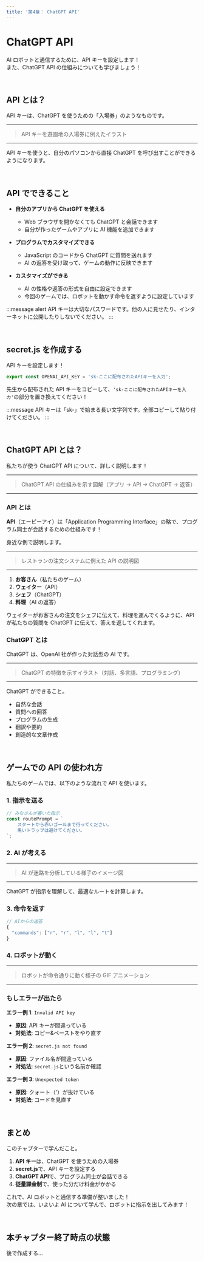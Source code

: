 ```yaml
---
title: '第4章： ChatGPT API'
---
```


# ChatGPT API

AI ロボットと通信するために、API キーを設定します！\
また、ChatGPT API の仕組みについても学びましょう！

<br />

## API とは？

API キーは、ChatGPT を使うための「入場券」のようなものです。

---

> API キーを遊園地の入場券に例えたイラスト

---

API キーを使うと、自分のパソコンから直接 ChatGPT を呼び出すことができるようになります。

<br />

## API でできること

-   **自分のアプリから ChatGPT を使える**

    -   Web ブラウザを開かなくても ChatGPT と会話できます
    -   自分が作ったゲームやアプリに AI 機能を追加できます

-   **プログラムでカスタマイズできる**

    -   JavaScript のコードから ChatGPT に質問を送れます
    -   AI の返答を受け取って、ゲームの動作に反映できます

-   **カスタマイズができる**
    -   AI の性格や返答の形式を自由に設定できます
    -   今回のゲームでは、ロボットを動かす命令を返すように設定しています

:::message alert
API キーは大切なパスワードです。他の人に見せたり、インターネットに公開したりしないでください。
:::

<br />

## secret.js を作成する

API キーを設定します！

```javascript:./secret.js
export const OPENAI_API_KEY = 'sk-ここに配布されたAPIキーを入力';
```

先生から配布された API キーをコピーして、`'sk-ここに配布されたAPIキーを入力'`の部分を置き換えてください！

:::message
API キーは「sk-」で始まる長い文字列です。全部コピーして貼り付けてください。
:::

<br />

## ChatGPT API とは？

私たちが使う ChatGPT API について、詳しく説明します！

---

> ChatGPT API の仕組みを示す図解（アプリ → API → ChatGPT → 返答）

---

### API とは

**API**（エーピーアイ）は「Application Programming Interface」の略で、プログラム同士が会話するための仕組みです！

身近な例で説明します。

---

> レストランの注文システムに例えた API の説明図

---

1.  **お客さん**（私たちのゲーム）
2.  **ウェイター**（API）
3.  **シェフ**（ChatGPT）
4.  **料理**（AI の返答）

ウェイターがお客さんの注文をシェフに伝えて、料理を運んでくるように、API が私たちの質問を ChatGPT に伝えて、答えを返してくれます。

### ChatGPT とは

ChatGPT は、OpenAI 社が作った対話型の AI です。

---

> ChatGPT の特徴を示すイラスト（対話、多言語、プログラミング）

---

ChatGPT ができること。

-   自然な会話
-   質問への回答
-   プログラムの生成
-   翻訳や要約
-   創造的な文章作成

<br />

## ゲームでの API の使われ方

私たちのゲームでは、以下のような流れで API を使います。

### 1. 指示を送る

```javascript
// みなさんが書いた指示
const routePrompt = `
    スタートから赤いゴールまで行ってください。
    黒いトラップは避けてください。
`;
```

### 2. AI が考える

---

> AI が迷路を分析している様子のイメージ図

---

ChatGPT が指示を理解して、最適なルートを計算します。

### 3. 命令を返す

```javascript
// AIからの返答
{
  "commands": ["r", "r", "l", "l", "t"]
}
```

### 4. ロボットが動く

---

> ロボットが命令通りに動く様子の GIF アニメーション

---

### もしエラーが出たら

**エラー例 1**: `Invalid API key`

-   **原因**: API キーが間違っている
-   **対処法**: コピー&ペーストをやり直す

**エラー例 2**: `secret.js not found`

-   **原因**: ファイル名が間違っている
-   **対処法**: `secret.js`という名前か確認

**エラー例 3**: `Unexpected token`

-   **原因**: クォート（'）が抜けている
-   **対処法**: コードを見直す

<br />

## まとめ

このチャプターで学んだこと。

1.  **API キー**は、ChatGPT を使うための入場券
2.  **secret.js**で、API キーを設定する
3.  **ChatGPT API**で、プログラム同士が会話できる
4.  **従量課金制**で、使った分だけ料金がかかる

これで、AI ロボットと通信する準備が整いました！\
次の章では、いよいよ AI について学んで、ロボットに指示を出してみます！

<br />

## 本チャプター終了時点の状態

後で作成する...
